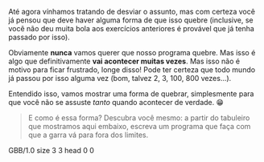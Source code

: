 Até agora vínhamos tratando de desviar o assunto, mas com certeza você já pensou que deve haver alguma forma de que isso quebre (inclusive, se você não deu muita bola aos exercícios anteriores é provável que já tenha passado por isso).

Obviamente **nunca** vamos querer que nosso programa quebre. Mas isso é algo que definitivamente **vai acontecer muitas vezes**. Mas isso não é motivo para ficar frustrado, longe disso! Pode ter certeza que todo mundo já passou por isso alguma vez (bom, talvez 2, 3, 100, 800 vezes...).

Entendido isso, vamos mostrar uma forma de quebrar, simplesmente para que você não se assuste _tanto_ quando acontecer de verdade. :grin:  

> E como é essa forma? Descubra você mesmo: a partir do tabuleiro que mostramos aqui embaixo, escreva um programa que faça com que a garra vá para fora dos limites.

<gs-board>
  GBB/1.0
    size 3 3
    head 0 0
</gs-board>